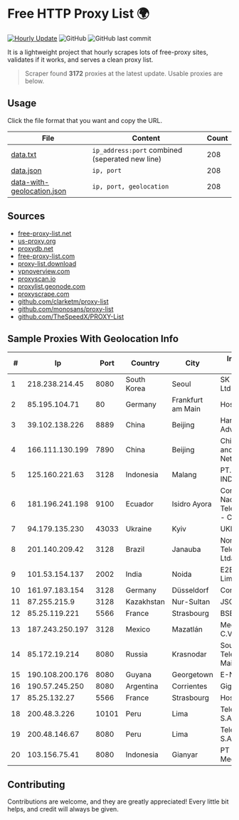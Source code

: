 
# Free HTTP Proxy List 🌍

[![Hourly Update](https://github.com/mertguvencli/http-proxy-list/actions/workflows/main.yml/badge.svg?branch=main)](https://github.com/mertguvencli/http-proxy-list/actions/workflows/main.yml)
![GitHub](https://img.shields.io/github/license/mertguvencli/http-proxy-list)
![GitHub last commit](https://img.shields.io/github/last-commit/mertguvencli/http-proxy-list)

It is a lightweight project that hourly scrapes lots of free-proxy sites, validates if it works, and serves a clean proxy list.


> Scraper found **3172** proxies at the latest update. Usable proxies are below.

## Usage

Click the file format that you want and copy the URL.


|File|Content|Count|
|----|-------|-----|
|[data.txt](https://raw.githubusercontent.com/mertguvencli/http-proxy-list/main/proxy-list/data.txt)|`ip_address:port` combined (seperated new line)|208|
|[data.json](https://raw.githubusercontent.com/mertguvencli/http-proxy-list/main/proxy-list/data.json)|`ip, port`|208|
|[data-with-geolocation.json](https://raw.githubusercontent.com/mertguvencli/http-proxy-list/main/proxy-list/data-with-geolocation.json)|`ip, port, geolocation`|208|

## Sources

* [free-proxy-list.net](https://free-proxy-list.net)
* [us-proxy.org](https://www.us-proxy.org)
* [proxydb.net](http://proxydb.net)
* [free-proxy-list.com](https://free-proxy-list.com/?page=&port=&type%5B%5D=http&type%5B%5D=https&up_time=0&search=Search)
* [proxy-list.download](https://www.proxy-list.download/HTTP)
* [vpnoverview.com](https://vpnoverview.com/privacy/anonymous-browsing/free-proxy-servers)
* [proxyscan.io](https://www.proxyscan.io)
* [proxylist.geonode.com](https://proxylist.geonode.com/api/proxy-list?limit=300&page=1&sort_by=lastChecked&sort_type=desc&protocols=http,https)
* [proxyscrape.com](https://api.proxyscrape.com/v2/?request=displayproxies&protocol=http&timeout=10000&country=all&ssl=all&anonymity=all)
* [github.com/clarketm/proxy-list](https://raw.githubusercontent.com/clarketm/proxy-list/master/proxy-list-raw.txt)
* [github.com/monosans/proxy-list](https://raw.githubusercontent.com/monosans/proxy-list/main/proxies/http.txt)
* [github.com/TheSpeedX/PROXY-List](https://raw.githubusercontent.com/TheSpeedX/PROXY-List/master/http.txt)


## Sample Proxies With Geolocation Info

|#|Ip|Port|Country|City|Internet Service Provider|
|-|--|----|-------|----|-------------------------|
|1|218.238.214.45|8080|South Korea|Seoul|SK Broadband Co Ltd|
|2|85.195.104.71|80|Germany|Frankfurt am Main|Host Europe GmbH|
|3|39.102.138.226|8889|China|Beijing|Hangzhou Alibaba Advertising Co|
|4|166.111.130.199|7890|China|Beijing|China Education and Research Network Center|
|5|125.160.221.63|3128|Indonesia|Malang|PT. TELKOM INDONESIA|
|6|181.196.241.198|9100|Ecuador|Isidro Ayora|Corporacion Nacional De Telecomunicaciones - CNT EP|
|7|94.179.135.230|43033|Ukraine|Kyiv|UKRTELECOM|
|8|201.140.209.42|3128|Brazil|Janauba|Norte Line Telecomunicacoes Ltda.|
|9|101.53.154.137|2002|India|Noida|E2E Networks Limited|
|10|161.97.183.154|3128|Germany|Düsseldorf|Contabo GmbH|
|11|87.255.215.9|3128|Kazakhstan|Nur-Sultan|JSC Transtelecom|
|12|85.25.119.221|5566|France|Strasbourg|BSB-SERVICE|
|13|187.243.250.197|3128|Mexico|Mazatlán|Mega Cable, S.A. de C.V.|
|14|85.172.19.214|8080|Russia|Krasnodar|Southen Telecommunication Maintainer|
|15|190.108.200.176|8080|Guyana|Georgetown|E-Networks Inc.|
|16|190.57.245.250|8080|Argentina|Corrientes|Gigared S.A|
|17|85.25.132.27|5566|France|Strasbourg|Host Europe GmbH|
|18|200.48.3.226|10101|Peru|Lima|Telefonica del Peru S.A.A.|
|19|200.48.146.67|8080|Peru|Lima|Telefonica del Peru S.A.A.|
|20|103.156.75.41|8080|Indonesia|Gianyar|PT Trika Global Media|



## Contributing

Contributions are welcome, and they are greatly appreciated! Every
little bit helps, and credit will always be given.

